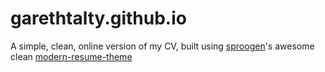 # garethtalty.github.io

A simple, clean, online version of my CV, built using [sproogen](https://github.com/sproogen)'s awesome clean [modern-resume-theme](https://github.com/sproogen/modern-resume-theme)
